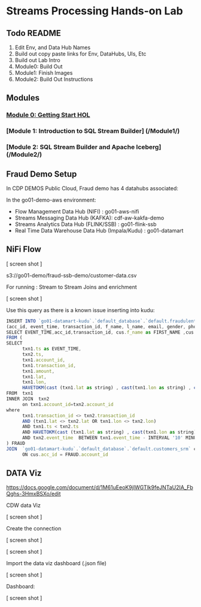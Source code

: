 # Streams Processing Hands-on Lab
 


## Todo README
1. Edit Env, and Data Hub Names
2. Build out copy paste links for Env, DataHubs, UIs, Etc
3. Build out Lab Intro 
4. Module0:  Build Out 
5. Module1:  Finish Images
6. Module2:  Build Out Instructions


## Modules

### [Module 0:  Getting Start HOL](/Module0/)

### [Module 1:  Introduction to SQL Stream Builder] (/Module1/)

### [Module 2: SQL Stream Builder and Apache Iceberg] (/Module2/)


## Fraud Demo Setup



In CDP DEMOS Public Cloud, Fraud demo has 4 datahubs associated:

In the go01-demo-aws environment:

 * Flow Management Data Hub (NIFI) : go01-aws-nifi
 * Streams Messaging Data Hub (KAFKA): cdf-aw-kakfa-demo
 * Streams Analytics Data Hub (FLINK/SSB) : go01-flink-ssb 
 * Real Time Data Warehouse Data Hub (Impala/Kudu) : go01-datamart

## NiFi Flow

[ screen shot ]

s3://go01-demo/fraud-ssb-demo/customer-data.csv

For running : Stream to Stream Joins and enrichment 

[ screen shot ]

Use this query as there is a known issue inserting into kudu:
```javascript
INSERT INTO `go01-datamart-kudu`.`default_database`.`default.fraudulent_txn_srm`
(acc_id, event_time, transaction_id, f_name, l_name, email, gender, phone, card, lat, lon, amount)
SELECT EVENT_TIME,acc_id,transaction_id, cus.f_name as FIRST_NAME ,cus.l_name as LAST_NAME,cus.email as EMAIL ,cus.gender as GENDER, cus.phone as PHONE , cus.card as CARD , lat, lon, amount
FROM (
SELECT
      txn1.ts as EVENT_TIME,
      txn2.ts,
      txn1.account_id,
      txn1.transaction_id,
      txn1.amount,
      txn1.lat,
      txn1.lon,
      HAVETOKM(cast (txn1.lat as string) , cast(txn1.lon as string) , cast(txn2.lat as string) , cast(txn2.lon as string)) as distance
FROM  txn1
INNER JOIN  txn2
      on txn1.account_id=txn2.account_id
where
      txn1.transaction_id <> txn2.transaction_id
      AND (txn1.lat <> txn2.lat OR txn1.lon <> txn2.lon)
      AND txn1.ts < txn2.ts
      AND HAVETOKM(cast (txn1.lat as string) , cast(txn1.lon as string) , cast(txn2.lat as string) , cast(txn2.lon as string)) > 1 
      AND txn2.event_time  BETWEEN txn1.event_time - INTERVAL '10' MINUTE AND txn1.event_time
) FRAUD
JOIN  `go01-datamart-kudu`.`default_database`.`default.customers_srm` cus 
      ON cus.acc_id = FRAUD.account_id
```

## DATA Viz

https://docs.google.com/document/d/1M61uEeoK9jIWGTlk9feJNTaU2IA_FbQghs-3HmxBSXo/edit 

CDW data Viz

[ screen shot ]

Create the connection

[ screen shot ]


[ screen shot ]

Import the data viz dashboard (.json file) 

[ screen shot ]

Dashboard:

[ screen shot ]







